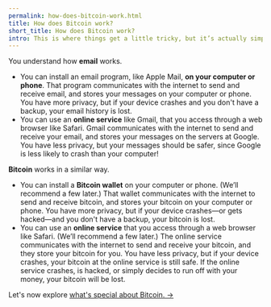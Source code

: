 ```yaml
---
permalink: how-does-bitcoin-work.html
title: How does Bitcoin work?
short_title: How does Bitcoin work?
intro: This is where things get a little tricky, but it’s actually simpler than it seems at first.
---
```


You understand how **email** works. 

- You can install an email program, like Apple Mail, **on your computer or phone**. That program communicates with the internet to send and receive email, and stores your messages on your computer or phone. You have more privacy, but if your device crashes and you don't have a backup, your email history is lost.
- You can use an **online service** like Gmail, that you access through a web browser like Safari. Gmail communicates with the internet to send and receive your email, and stores your messages on the servers at Google. You have less privacy, but your messages should be safer, since Google is less likely to crash than your computer!

**Bitcoin** works in a similar way.

- You can install a **Bitcoin wallet** on your computer or phone. (We’ll recommend a few later.) That wallet communicates with the internet to send and receive bitcoin, and stores your bitcoin on your computer or phone. You have more privacy, but if your device crashes—or gets hacked—and you don't have a backup, your bitcoin is lost.
- You can use an **online service** that you access through a web browser like Safari. (We’ll recommend a few later.) The online service communicates with the internet to send and receive your bitcoin, and they store your bitcoin for you. You have less privacy, but if your device crashes, your bitcoin at the online service is still safe. If the online service crashes, is hacked, or simply decides to run off with your money, your bitcoin will be lost.

Let's now explore [what's special about Bitcoin. →](/what-is-special-about-bitcoin.html)